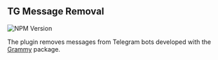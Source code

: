 ## TG Message Removal

![NPM Version](https://img.shields.io/npm/v/%40nlevchuk%2Ftg-message-removal?labelColor=cb3837)

The plugin removes messages from Telegram bots developed with the [Grammy](https://grammy.dev/) package. 

